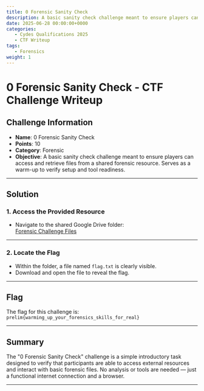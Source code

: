 ```yaml
---
title: 0 Forensic Sanity Check
description: A basic sanity check challenge meant to ensure players can access and retrieve files from a shared forensic resource. Serves as a warm-up to verify setup and tool readiness.
date: 2025-06-28 00:00:00+0000
categories:
   - Cydes Qualifications 2025
   - CTF Writeup
tags:
   - Forensics
weight: 1     
---
```

# 0 Forensic Sanity Check - CTF Challenge Writeup

## Challenge Information
- **Name**: 0 Forensic Sanity Check  
- **Points**: 10  
- **Category**: Forensic  
- **Objective**: A basic sanity check challenge meant to ensure players can access and retrieve files from a shared forensic resource. Serves as a warm-up to verify setup and tool readiness.

---

## Solution

### 1. **Access the Provided Resource**
- Navigate to the shared Google Drive folder:  
  [Forensic Challenge Files](https://drive.google.com/drive/folders/1WVtgX9iRCgv20AhcITdq_s3F9kF64MKw?usp=sharing)

---

### 2. **Locate the Flag**
- Within the folder, a file named `flag.txt` is clearly visible.
- Download and open the file to reveal the flag.

---

## Flag
The flag for this challenge is:  
`prelim{warming_up_your_forensics_skills_for_real}`

---

## Summary
The "0 Forensic Sanity Check" challenge is a simple introductory task designed to verify that participants are able to access external resources and interact with basic forensic files. No analysis or tools are needed — just a functional internet connection and a browser.

---
